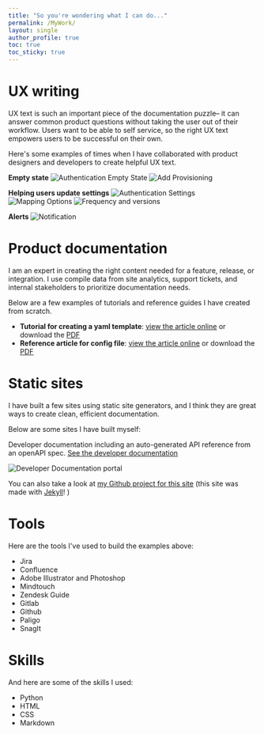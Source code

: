 ```yaml
---
title: "So you're wondering what I can do..."
permalink: /MyWork/
layout: single
author_profile: true
toc: true
toc_sticky: true
---
```


# UX writing
UX text is such an important piece of the documentation puzzle– it can answer common product questions without taking the user out of their workflow. Users want to be able to self service, so the right UX text empowers users to be successful on their own.  

Here's some examples of times when I have collaborated with product designers and developers to create helpful UX text. 

**Empty state**
![Authentication Empty State](/assets/images/EmptyStateAddSSO.png)
![Add Provisioning](/assets/images/AddProvisioningUXText.png)

**Helping users update settings**
![Authentication Settings](/assets/images/AuthenticationUXText.png)
![Mapping Options](/assets/images/ModalMappingUXText.png)
![Frequency and versions](/assets/images/frequencyandversions.png)

**Alerts**
![Notification](/assets/images/CloudSSO-identity-mgmt-details.png)

# Product documentation
I am an expert in creating the right content needed for a feature, release, or integration. I use compile data from site analytics, support tickets, and internal stakeholders to prioritize documentation needs. 

Below are a few examples of tutorials and reference guides I have created from scratch.

- **Tutorial for creating a yaml template**: [view the article online](https://docs.flywheel.io/hc/en-us/articles/1500006024162-Overview) or download the [PDF](/assets/pdfs/Create_a_template_for_uploading_data-en.pdf)
- **Reference article for config file**: [view the article online](https://docs.flywheel.io/hc/en-us/articles/4406976465939-The-OHIF-config-file) or download the [PDF](/assets/pdfs/The_OHIF_config_file-en.pdf)

 
# Static sites
I have built a few sites using static site generators, and I think they are great ways to create clean, efficient documentation. 

Below are some sites I have built myself: 

Developer documentation including an auto-generated API reference from an openAPI spec. [See the developer documentation](https://sdk.flywheel.io)

![Developer Documentation portal](/assets/images/DeveloperDocumentationPortal.png) 


You can also take a look at [my Github project for this site](https://github.com/ExplainerEmily/ExplainerEmily.github.io) (this site was made with [Jekyll](https://jekyllrb.com/)! )
 

# Tools
Here are the tools I've used to build the examples above: 
- Jira
- Confluence
- Adobe Illustrator and Photoshop
- Mindtouch
- Zendesk Guide
- Gitlab
- Github
- Paligo
- SnagIt

# Skills
And here are some of the skills I used:
- Python 
- HTML
- CSS
- Markdown
